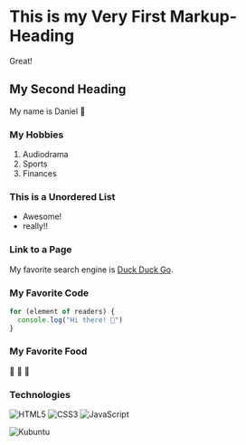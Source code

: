 # This is my Very First Markup-Heading
Great! 

## My Second Heading 
My name is Daniel 🦄

### My Hobbies
1. Audiodrama
2. Sports
3. Finances

### This is a Unordered List
- Awesome!
- really!!

### Link to a Page
My favorite search engine is [Duck Duck Go](https://duckduckgo.com).

### My Favorite Code
``` js
for (element of readers) {
  console.log("Hi there! 👋")
}
```

### My Favorite Food 
🍕 🍫 🥐

### Technologies

![HTML5](https://img.shields.io/badge/HTML5-E34F26?style=for-the-badge&logo=html5&logoColor=white)
![CSS3](https://img.shields.io/badge/CSS3-1572B6?style=for-the-badge&logo=css3&logoColor=white)
![JavaScript](https://img.shields.io/badge/JavaScript-323330?style=for-the-badge&logo=javascript&logoColor=F7DF1E) 

![Kubuntu](https://img.shields.io/badge/-KUbuntu-%230079C1?style=for-the-badge&logo=kubuntu&logoColor=white)
